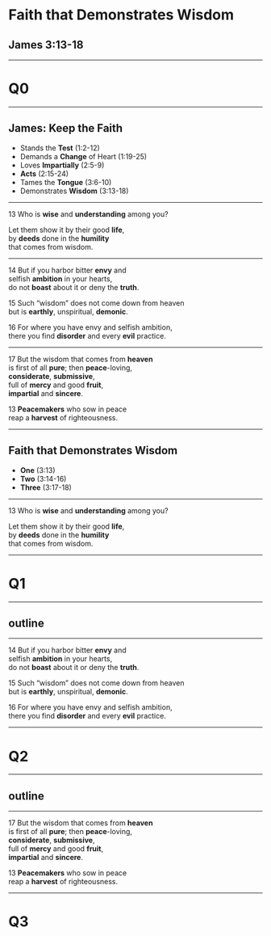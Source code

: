 # Faith that Demonstrates Wisdom
## James 3:13-18

---
<!-- .slide: data-background-color="white" -->
# Q0

---
<!-- .slide: data-background-image="https://sermons.seanho.com/img/bg/unsplash-6cY-FvMlmkQ-mtn_cross.jpg" -->
## James: **Keep the Faith**
+ Stands the **Test** <span class="ref">(1:2-12)</span>
+ Demands a **Change** of Heart <span class="ref">(1:19-25)</span>
+ Loves **Impartially** <span class="ref">(2:5-9)</span>
+ **Acts** <span class="ref">(2:15-24)</span>
+ Tames the **Tongue** <span class="ref">(3:6-10)</span>
+ Demonstrates **Wisdom** <span class="ref">(3:13-18)</span>

---
<span class="ref">13</span>
Who is **wise** and **understanding** among you?

Let them show it by their good **life**, <br/>
by **deeds** done in the **humility** <br/>
that comes from wisdom.

---
<span class="ref">14</span>
But if you harbor bitter **envy** and <br/>
selfish **ambition** in your hearts, <br/>
do not **boast** about it or deny the **truth**.

<span class="ref">15</span>
Such “wisdom” does not come down from heaven <br/>
but is **earthly**, unspiritual, **demonic**.

<span class="ref">16</span>
For where you have envy and selfish ambition, <br/>
there you find **disorder** and every **evil** practice.

---
<span class="ref">17</span>
But the wisdom that comes from **heaven** <br/>
is first of all **pure**; then **peace**-loving, <br/>
**considerate**, **submissive**, <br/>
full of **mercy** and good **fruit**, <br/>
**impartial** and **sincere**.

<span class="ref">13</span>
**Peacemakers** who sow in peace  <br/>
reap a **harvest** of righteousness.

---
## Faith that Demonstrates Wisdom
+ **One** <span class="ref">(3:13)</span>
+ **Two** <span class="ref">(3:14-16)</span>
+ **Three** <span class="ref">(3:17-18)</span>

---
<span class="ref">13</span>
Who is **wise** and **understanding** among you?

Let them show it by their good **life**, <br/>
by **deeds** done in the **humility** <br/>
that comes from wisdom.

---
# Q1

---

## outline

---
<span class="ref">14</span>
But if you harbor bitter **envy** and <br/>
selfish **ambition** in your hearts, <br/>
do not **boast** about it or deny the **truth**.

<span class="ref">15</span>
Such “wisdom” does not come down from heaven <br/>
but is **earthly**, unspiritual, **demonic**.

<span class="ref">16</span>
For where you have envy and selfish ambition, <br/>
there you find **disorder** and every **evil** practice.

---
# Q2

---
## outline

---
<span class="ref">17</span>
But the wisdom that comes from **heaven** <br/>
is first of all **pure**; then **peace**-loving, <br/>
**considerate**, **submissive**, <br/>
full of **mercy** and good **fruit**, <br/>
**impartial** and **sincere**.

<span class="ref">13</span>
**Peacemakers** who sow in peace  <br/>
reap a **harvest** of righteousness.

---
# Q3
